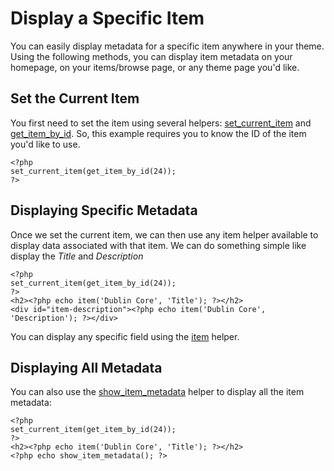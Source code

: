 Display a Specific Item
=======================


You can easily display metadata for a specific item anywhere in your theme. Using the following methods, you can display item metadata on your homepage, on your items/browse page, or any theme page you'd like.

Set the Current Item 
---------------------------------------------------------------------------------

You first need to set the item using several helpers: [set\_current\_item](Theme_API/set_current_item.html "Theme API/set current item")
and [get\_item\_by\_id](Theme_API/get_item_by_id.html "Theme API/get item by id"). So, this example requires you to know the ID of the item you'd like to use.

``` {.de1}
<?php
set_current_item(get_item_by_id(24));
?>
```

Displaying Specific Metadata
-------------------------------------------------------------------------------------------------

Once we set the current item, we can then use any item helper available
to display data associated with that item. We can do something simple
like display the *Title* and *Description*


``` {.de1}
<?php
set_current_item(get_item_by_id(24));
?>
<h2><?php echo item('Dublin Core', 'Title'); ?></h2>
<div id="item-description"><?php echo item('Dublin Core', 'Description'); ?></div>
```

You can display any specific field using the [item](Theme_API/item.html "Theme API/item") helper.

Displaying All Metadata 
---------------------------------------------------------------------------------------

You can also use the [show\_item\_metadata](Theme_API/show_item_metadata.html "Theme API/show item metadata") helper to display all the item metadata:


``` {.de1}
<?php
set_current_item(get_item_by_id(24));
?>
<h2><?php echo item('Dublin Core', 'Title'); ?></h2>
<?php echo show_item_metadata(); ?>
```

